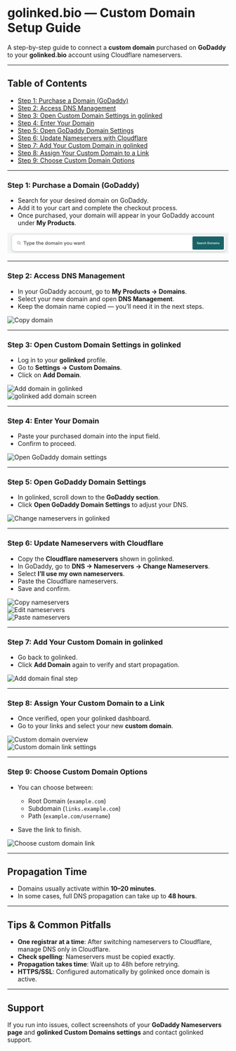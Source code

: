 # golinked.bio — Custom Domain Setup Guide

A step-by-step guide to connect a **custom domain** purchased on **GoDaddy** to your **golinked.bio** account using Cloudflare nameservers.

---

## Table of Contents
- [Step 1: Purchase a Domain (GoDaddy)](#step-1-purchase-a-domain-godaddy)
- [Step 2: Access DNS Management](#step-2-access-dns-management)
- [Step 3: Open Custom Domain Settings in golinked](#step-3-open-custom-domain-settings-in-golinked)
- [Step 4: Enter Your Domain](#step-4-enter-your-domain)
- [Step 5: Open GoDaddy Domain Settings](#step-5-open-godaddy-domain-settings)
- [Step 6: Update Nameservers with Cloudflare](#step-6-update-nameservers-with-cloudflare)
- [Step 7: Add Your Custom Domain in golinked](#step-7-add-your-custom-domain-in-golinked)
- [Step 8: Assign Your Custom Domain to a Link](#step-8-assign-your-custom-domain-to-a-link)
- [Step 9: Choose Custom Domain Options](#step-9-choose-custom-domain-options)

---

### Step 1: Purchase a Domain (GoDaddy)

- Search for your desired domain on GoDaddy.  
- Add it to your cart and complete the checkout process.  
- Once purchased, your domain will appear in your GoDaddy account under **My Products**.  

![Purchase domain](Assets/00_buy_domain.png)

---

### Step 2: Access DNS Management

- In your GoDaddy account, go to **My Products → Domains**.  
- Select your new domain and open **DNS Management**.  
- Keep the domain name copied — you’ll need it in the next steps.  

![Copy domain](01_copy_domain.png)

---

### Step 3: Open Custom Domain Settings in golinked

- Log in to your **golinked** profile.  
- Go to **Settings → Custom Domains**.  
- Click on **Add Domain**.  

![Add domain in golinked](02_add_domain.png)  
![golinked add domain screen](03_golinked_add_domain.png)

---

### Step 4: Enter Your Domain

- Paste your purchased domain into the input field.  
- Confirm to proceed.  

![Open GoDaddy domain settings](04_open_godaddy_domain_settings.png)

---

### Step 5: Open GoDaddy Domain Settings

- In golinked, scroll down to the **GoDaddy section**.  
- Click **Open GoDaddy Domain Settings** to adjust your DNS.  

![Change nameservers in golinked](05_golinked_change_nameservers.png)

---

### Step 6: Update Nameservers with Cloudflare

- Copy the **Cloudflare nameservers** shown in golinked.  
- In GoDaddy, go to **DNS → Nameservers → Change Nameservers**.  
- Select **I’ll use my own nameservers**.  
- Paste the Cloudflare nameservers.  
- Save and confirm.  

![Copy nameservers](06_copy_nameserver_golinked.png)  
![Edit nameservers](07_Edit_nameserver.png)  
![Paste nameservers](08_paste_nameserver.png)

---

### Step 7: Add Your Custom Domain in golinked

- Go back to golinked.  
- Click **Add Domain** again to verify and start propagation.  

![Add domain final step](09_add_domain_last_step.png)

---

### Step 8: Assign Your Custom Domain to a Link

- Once verified, open your golinked dashboard.  
- Go to your links and select your new **custom domain**.  

![Custom domain overview](10_custom_domain_overview.png)  
![Custom domain link settings](11_Custom_Domain_Link.png)

---

### Step 9: Choose Custom Domain Options

- You can choose between:  
  - Root Domain (`example.com`)  
  - Subdomain (`links.example.com`)  
  - Path (`example.com/username`)  

- Save the link to finish.  

![Choose custom domain link](12_choose_custom_domain_link.png)

---

## Propagation Time

- Domains usually activate within **10–20 minutes**.  
- In some cases, full DNS propagation can take up to **48 hours**.  

---

## Tips & Common Pitfalls

- **One registrar at a time**: After switching nameservers to Cloudflare, manage DNS only in Cloudflare.  
- **Check spelling**: Nameservers must be copied exactly.  
- **Propagation takes time**: Wait up to 48h before retrying.  
- **HTTPS/SSL**: Configured automatically by golinked once domain is active.  

---

## Support

If you run into issues, collect screenshots of your **GoDaddy Nameservers page** and **golinked Custom Domains settings** and contact golinked support.

